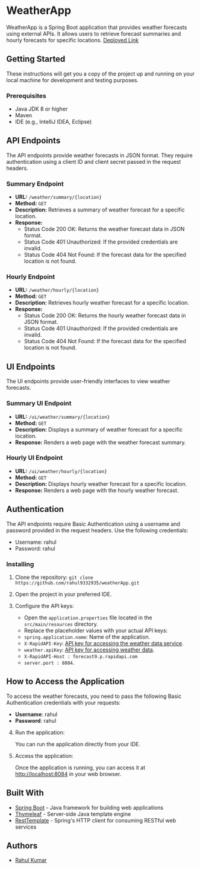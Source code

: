 # WeatherApp

WeatherApp is a Spring Boot application that provides weather forecasts using external APIs. It allows users to retrieve forecast summaries and hourly forecasts for specific locations.
[Deployed Link](https://dice-assignment-production.up.railway.app/)


## Getting Started

These instructions will get you a copy of the project up and running on your local machine for development and testing purposes.

### Prerequisites

- Java JDK 8 or higher
- Maven
- IDE (e.g., IntelliJ IDEA, Eclipse)

## API Endpoints

The API endpoints provide weather forecasts in JSON format. They require authentication using a client ID and client secret passed in the request headers.

### Summary Endpoint

- **URL:** `/weather/summary/{location}`
- **Method:** `GET`
- **Description:** Retrieves a summary of weather forecast for a specific location.
- **Response:**
  - Status Code 200 OK: Returns the weather forecast data in JSON format.
  - Status Code 401 Unauthorized: If the provided credentials are invalid.
  - Status Code 404 Not Found: If the forecast data for the specified location is not found.

### Hourly Endpoint

- **URL:** `/weather/hourly/{location}`
- **Method:** `GET`
- **Description:** Retrieves hourly weather forecast for a specific location.
- **Response:**
  - Status Code 200 OK: Returns the hourly weather forecast data in JSON format.
  - Status Code 401 Unauthorized: If the provided credentials are invalid.
  - Status Code 404 Not Found: If the forecast data for the specified location is not found.

## UI Endpoints

The UI endpoints provide user-friendly interfaces to view weather forecasts.

### Summary UI Endpoint

- **URL:** `/ui/weather/summary/{location}`
- **Method:** `GET`
- **Description:** Displays a summary of weather forecast for a specific location.
- **Response:** Renders a web page with the weather forecast summary.

### Hourly UI Endpoint

- **URL:** `/ui/weather/hourly/{location}`
- **Method:** `GET`
- **Description:** Displays hourly weather forecast for a specific location.
- **Response:** Renders a web page with the hourly weather forecast.

## Authentication

The API endpoints require Basic Authentication using a username and password provided in the request headers. Use the following credentials:

- Username: rahul
- Password: rahul

### Installing

1. Clone the repository:
```git clone https://github.com/rahul9332935/weatherApp.git```

2. Open the project in your preferred IDE.

3. Configure the API keys:

   - Open the `application.properties` file located in the `src/main/resources` directory.
   - Replace the placeholder values with your actual API keys:
   - `spring.application.name`: Name of the application.
   - `X-RapidAPI-Key`: [API key for accessing the weather data service](https://rapidapi.com/wettercom-wettercom-default/api/forecast9).
   - `weather.apiKey`: [API key for accessing weather data](https://openweathermap.org/forecast5#geo5).
   - `X-RapidAPI-Host : forecast9.p.rapidapi.com`
   - `server.port : 8084`.


## How to Access the Application

To access the weather forecasts, you need to pass the following Basic Authentication credentials with your requests:

- **Username**: rahul
- **Password**: rahul

4. Run the application:

   You can run the application directly from your IDE.


5. Access the application:

   Once the application is running, you can access it at [http://localhost:8084](http://localhost:8084) in your web browser.


## Built With

- [Spring Boot](https://spring.io/projects/spring-boot) - Java framework for building web applications
- [Thymeleaf](https://www.thymeleaf.org/) - Server-side Java template engine
- [RestTemplate](https://docs.spring.io/spring-framework/docs/current/javadoc-api/org/springframework/web/client/RestTemplate.html) - Spring's HTTP client for consuming RESTful web services

## Authors

- [Rahul Kumar](https://github.com/rahul9332935)



   

